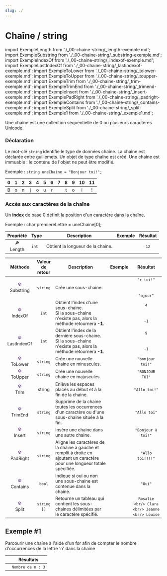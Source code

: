 ```yaml
---
slug: ./
---
```


# Chaîne / string

import ExempleLength from './\_00-chaine-string/\_length-exemple.md';
import ExempleSubstring from './\_00-chaine-string/\_substring-exemple.md';
import ExempleIndexOf from './\_00-chaine-string/\_indexof-exemple.md';
import ExempleLastIndexOf from './\_00-chaine-string/\_lastindexof-exemple.md';
import ExempleToLower from './\_00-chaine-string/\_tolower-exemple.md';
import ExempleToUpper from './\_00-chaine-string/\_toupper-exemple.md';
import ExempleTrim from './\_00-chaine-string/\_trim-exemple.md';
import ExempleTrimEnd from './\_00-chaine-string/\_trimend-exemple.md';
import ExempleInsert from './\_00-chaine-string/\_insert-exemple.md';
import ExemplePadRight from './\_00-chaine-string/\_padright-exemple.md';
import ExempleContains from './\_00-chaine-string/\_contains-exemple.md';
import ExempleSplit from './\_00-chaine-string/\_split-exemple.md';
import Exemple1 from './\_00-chaine-string/\_exemple1.md';

Une chaîne est une collection séquentielle de 0 ou plusieurs caractères Unicode.

### Déclaration

Le mot-clé `string` identifie le type de données chaîne. La chaîne est déclarée entre guillemets.
Un objet de type chaîne est créé. Une chaîne est immuable : le contenu de l'objet ne peut être modifié.

Exemple : `string uneChaine = "Bonjour toi!";`

|  0  |  1  |  2  |  3  |  4  |  5  |  6  |  7  |  8  |  9  | 10  | 11  |
| :-: | :-: | :-: | :-: | :-: | :-: | :-: | :-: | :-: | :-: | :-: | :-: |
|  B  |  o  |  n  |  j  |  o  |  u  |  r  |     |  t  |  o  |  i  |  !  |

### Accès aux caractères de la chaîne

Un **index** de base 0 définit la position d'un caractère dans la chaîne.

Exemple : char premiereLettre = uneChaine[0];

|                         Propriété                          | Type  | Description                       | Exemple          | Résultat |
| :--------------------------------------------------------: | ----- | --------------------------------- | ---------------- | :------: |
| ![propriété](../../_00-shared/_propriete.png) <br/> Length | `int` | Obtient la longueur de la chaine. | <ExempleLength/> |   `12`   |

|                           Méthode                           | Valeur <br/> de <br/> retour | Description                                                                                                                  | Exemple               |                    Résultat                     |
| :---------------------------------------------------------: | :--------------------------: | ---------------------------------------------------------------------------------------------------------------------------- | --------------------- | :---------------------------------------------: |
|  ![méthode](../../_00-shared/_methode.png) <br/> Substring  |           `string`           | Crée une sous-chaine.                                                                                                        | <ExempleSubstring/>   |     `"r toi!"` <br/> <br/> <br/> `"njour"`      |
|   ![méthode](../../_00-shared/_methode.png) <br/> IndexOf   |            `int`             | Obtient l'index d'une sous-chaine. <br/> Si la sous-chaine n'existe pas, alors la méthode retournera **-1**.                 | <ExempleIndexOf/>     |           `4` <br/> <br/> <br/> `-1`            |
| ![méthode](../../_00-shared/_methode.png) <br/> LastIndexOf |            `int`             | Obtient l'index de la dernière sous-chaine. <br/> Si la sous-chaine n'existe pas, alors la méthode retournera **-1**.        | <ExempleLastIndexOf/> |           `9` <br/> <br/> <br/> `-1`            |
|   ![méthode](../../_00-shared/_methode.png) <br/> ToLower   |           `string`           | Crée une nouvelle chaine en minuscules.                                                                                      | <ExempleToLower/>     |                `"bonjour toi!"`                 |
|   ![méthode](../../_00-shared/_methode.png) <br/> ToUpper   |           `string`           | Crée une nouvelle chaine en majuscules.                                                                                      | <ExempleToUpper/>     |                 `"BONJOUR TOI"`                 |
|    ![méthode](../../_00-shared/_methode.png) <br/> Trim     |            string            | Enlève les espaces placés au début et à la fin de la chaine.                                                                 | <ExempleTrim/>        |                  `"Allo toi!"`                  |
|   ![méthode](../../_00-shared/_methode.png) <br/> TrimEnd   |           `string`           | Supprime de la chaine toutes les occurrences d'un caractère ou d'une sous-chaine située à la fin.                            | <ExempleTrimEnd/>     |                  `"Allo toi"`                   |
|   ![méthode](../../_00-shared/_methode.png) <br/> Insert    |           `string`           | Insère une chaine dans une autre chaine.                                                                                     | <ExempleInsert/>      |               `"Bonjour à toi!"`                |
|  ![méthode](../../_00-shared/_methode.png) <br/> PadRight   |           `string`           | Aligne les caractères de la chaine à gauche et remplit à droite en ajoutant un caractère pour une longueur totale spécifiée. | <ExemplePadRight/>    |                `"Allo toi!!!!"`                 |
|  ![méthode](../../_00-shared/_methode.png) <br/> Contains   |            `bool`            | Indique si oui ou non une sous-chaine est contenue dans la chaine.                                                           | <ExempleContains/>    |                     `"Oui"`                     |
|    ![méthode](../../_00-shared/_methode.png) <br/> Split    |         `string []`          | Retourne un tableau qui contient les sous-chaines délimitées par le caractère spécifié.                                      | <ExempleSplit/>       | `Rosalie <br/> Clara <br/> Jeanne <br/> Louise` |

## Exemple #1

Parcourir une chaîne à l'aide d'un for afin de compter le nombre d'occurrences de la lettre 'n' dans la chaîne

|             | Résultats         |
| ----------- | ----------------- |
| <Exemple1/> | `Nombre de n : 3` |
